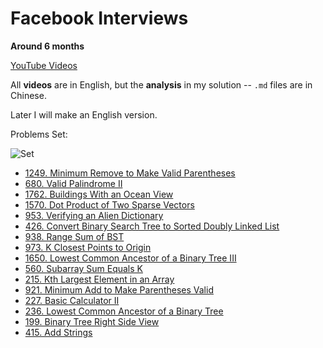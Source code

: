 # Facebook Interviews 

**Around 6 months**

[YouTube Videos](https://www.youtube.com/watch?v=27_NEXqkTgw&list=PLN_D6sQhgsu_ErURuCTV9Z7QKobwr9SvK)

All **videos** are in English, but the **analysis** in my solution -- `.md` files are in Chinese.

Later I will make an English version.

Problems Set:

![Set](https://github.com/Einsgates/FacebookInterviews/blob/master/img/ProblemsSet.png)

- [1249. Minimum Remove to Make Valid Parentheses](https://github.com/Einsgates/FacebookInterviews/blob/master/1249_MinimumRemovetoMakeValidParentheses.md)
- [680. Valid Palindrome II](https://github.com/Einsgates/FacebookInterviews/blob/master/680_ValidPalindromeII.md)
- [1762. Buildings With an Ocean View](https://github.com/Einsgates/FacebookInterviews/blob/master/1762_BuildingsWithanOceanView.md)
- [1570. Dot Product of Two Sparse Vectors](https://github.com/Einsgates/FacebookInterviews/blob/master/1570_DotProductofTwoSparseVectors.md)
- [953. Verifying an Alien Dictionary](https://github.com/Einsgates/FacebookInterviews/blob/master/953_VerifyinganAlienDictionary.md)
- [426. Convert Binary Search Tree to Sorted Doubly Linked List](https://github.com/Einsgates/FacebookInterviews/blob/master/426_ConvertBinarySearchTreetoSortedDoublyLinkedList.md)
- [938. Range Sum of BST ](https://github.com/Einsgates/FacebookInterviews/blob/master/938_RangeSumofBST.md)
- [973. K Closest Points to Origin](https://github.com/Einsgates/FacebookInterviews/blob/master/973_KClosestPointstoOrigin.md)
- [1650. Lowest Common Ancestor of a Binary Tree III](https://github.com/Einsgates/InterviewsPractice/blob/master/1650_LowestCommonAncestorofaBinaryTreeIII.md)
- [560. Subarray Sum Equals K](https://github.com/Einsgates/InterviewsPractice/blob/master/560_SubarraySumEqualsK.md)
- [215. Kth Largest Element in an Array](https://github.com/Einsgates/InterviewsPractice/blob/master/215_KthLargestElementinanArray.md)
- [921. Minimum Add to Make Parentheses Valid](https://github.com/Einsgates/InterviewsPractice/blob/master/921_MinimumAddtoMakeParenthesesValid.md)
- [227. Basic Calculator II](https://github.com/Einsgates/InterviewsPractice/blob/master/227_BasicCalculatorII.md)
- [236. Lowest Common Ancestor of a Binary Tree](https://github.com/Einsgates/InterviewsPractice/blob/master/236_LowestCommonAncestorofaBinaryTree.md)
- [199. Binary Tree Right Side View](https://github.com/Einsgates/InterviewsPractice/blob/master/199_BinaryTreeRightSideView.md)
- [415. Add Strings](https://github.com/Einsgates/InterviewsPractice/blob/master/415_AddStrings.md)
